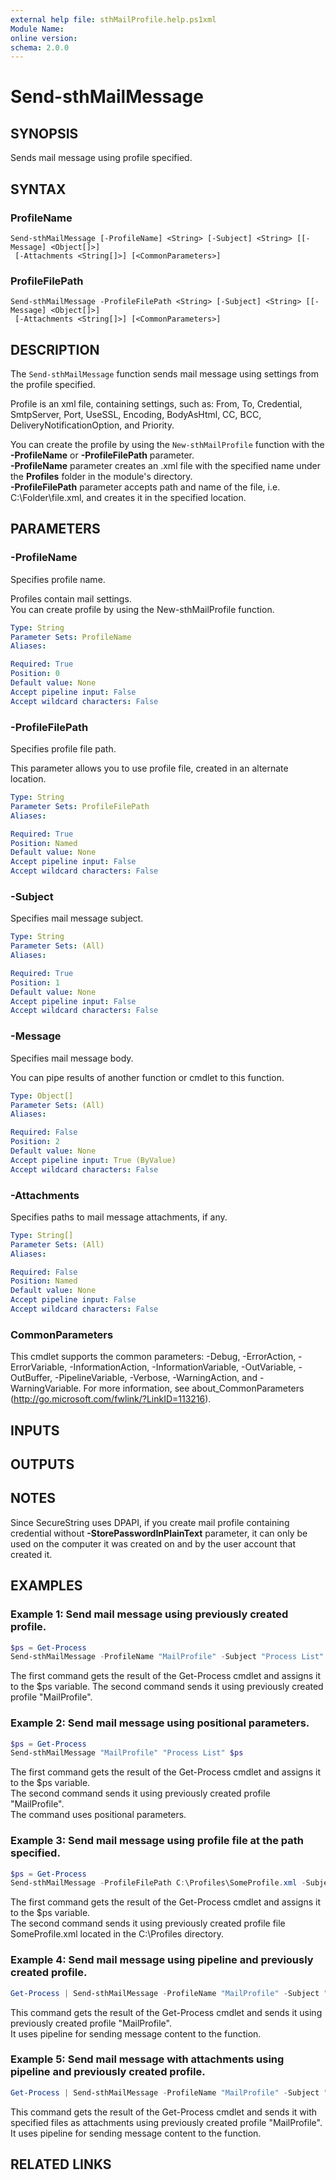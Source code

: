 ```yaml
---
external help file: sthMailProfile.help.ps1xml
Module Name:
online version:
schema: 2.0.0
---
```


# Send-sthMailMessage

## SYNOPSIS
Sends mail message using profile specified.

## SYNTAX

### ProfileName
```
Send-sthMailMessage [-ProfileName] <String> [-Subject] <String> [[-Message] <Object[]>]
 [-Attachments <String[]>] [<CommonParameters>]
```

### ProfileFilePath
```
Send-sthMailMessage -ProfileFilePath <String> [-Subject] <String> [[-Message] <Object[]>]
 [-Attachments <String[]>] [<CommonParameters>]
```

## DESCRIPTION
The `Send-sthMailMessage` function sends mail message using settings from the profile specified.

Profile is an xml file, containing settings, such as: From, To, Credential, SmtpServer, Port, UseSSL, Encoding, BodyAsHtml, CC, BCC, DeliveryNotificationOption, and Priority.

You can create the profile by using the `New-sthMailProfile` function with the **-ProfileName** or **-ProfileFilePath** parameter.\
**-ProfileName** parameter creates an .xml file with the specified name under the **Profiles** folder in the module's directory.\
**-ProfileFilePath** parameter accepts path and name of the file, i.e. C:\Folder\file.xml, and creates it in the specified location.

## PARAMETERS

### -ProfileName
Specifies profile name.

Profiles contain mail settings.\
You can create profile by using the New-sthMailProfile function.

```yaml
Type: String
Parameter Sets: ProfileName
Aliases:

Required: True
Position: 0
Default value: None
Accept pipeline input: False
Accept wildcard characters: False
```

### -ProfileFilePath
Specifies profile file path.

This parameter allows you to use profile file, created in an alternate location.

```yaml
Type: String
Parameter Sets: ProfileFilePath
Aliases:

Required: True
Position: Named
Default value: None
Accept pipeline input: False
Accept wildcard characters: False
```

### -Subject
Specifies mail message subject.

```yaml
Type: String
Parameter Sets: (All)
Aliases:

Required: True
Position: 1
Default value: None
Accept pipeline input: False
Accept wildcard characters: False
```

### -Message
Specifies mail message body.

You can pipe results of another function or cmdlet to this function.

```yaml
Type: Object[]
Parameter Sets: (All)
Aliases:

Required: False
Position: 2
Default value: None
Accept pipeline input: True (ByValue)
Accept wildcard characters: False
```

### -Attachments
Specifies paths to mail message attachments, if any.

```yaml
Type: String[]
Parameter Sets: (All)
Aliases:

Required: False
Position: Named
Default value: None
Accept pipeline input: False
Accept wildcard characters: False
```

### CommonParameters
This cmdlet supports the common parameters: -Debug, -ErrorAction, -ErrorVariable, -InformationAction, -InformationVariable, -OutVariable, -OutBuffer, -PipelineVariable, -Verbose, -WarningAction, and -WarningVariable.
For more information, see about_CommonParameters (http://go.microsoft.com/fwlink/?LinkID=113216).

## INPUTS

## OUTPUTS

## NOTES

Since SecureString uses DPAPI, if you create mail profile containing credential without **-StorePasswordInPlainText** parameter, it can only be used on the computer it was created on and by the user account that created it.

## EXAMPLES

### Example 1: Send mail message using previously created profile.
```powershell
$ps = Get-Process
Send-sthMailMessage -ProfileName "MailProfile" -Subject "Process List" -Message $ps
```

The first command gets the result of the Get-Process cmdlet and assigns it to the $ps variable.
The second command sends it using previously created profile "MailProfile".

### Example 2: Send mail message using positional parameters.
```powershell
$ps = Get-Process
Send-sthMailMessage "MailProfile" "Process List" $ps
```

The first command gets the result of the Get-Process cmdlet and assigns it to the $ps variable.\
The second command sends it using previously created profile "MailProfile".\
The command uses positional parameters.

### Example 3: Send mail message using profile file at the path specified.
```powershell
$ps = Get-Process
Send-sthMailMessage -ProfileFilePath C:\Profiles\SomeProfile.xml -Subject "Process List" -Message $ps
```

The first command gets the result of the Get-Process cmdlet and assigns it to the $ps variable.\
The second command sends it using previously created profile file SomeProfile.xml located in the C:\Profiles directory.

### Example 4: Send mail message using pipeline and previously created profile.
```powershell
Get-Process | Send-sthMailMessage -ProfileName "MailProfile" -Subject "Process List"
```

This command gets the result of the Get-Process cmdlet and sends it using previously created profile "MailProfile".\
It uses pipeline for sending message content to the function.

### Example 5: Send mail message with attachments using pipeline and previously created profile.
```powershell
Get-Process | Send-sthMailMessage -ProfileName "MailProfile" -Subject "Process List" -Attachments "file1.txt, file2.txt"
```

This command gets the result of the Get-Process cmdlet and sends it with specified files as attachments using previously created profile "MailProfile".\
It uses pipeline for sending message content to the function.

## RELATED LINKS
